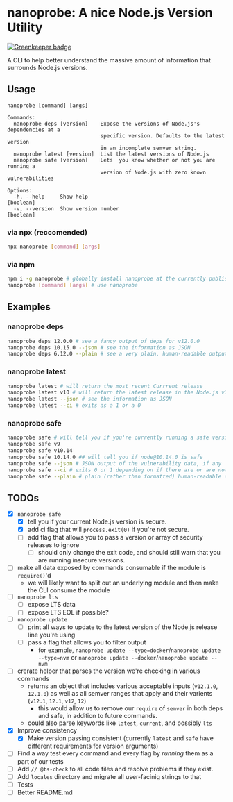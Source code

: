 # nanoprobe: A nice Node.js Version Utility

[![Greenkeeper badge](https://badges.greenkeeper.io/cutenode/nanoprobe.svg)](https://greenkeeper.io/)

A CLI to help better understand the massive amount of information that surrounds Node.js versions.

## Usage

```text
nanoprobe [command] [args]

Commands:
  nanoprobe deps [version]    Expose the versions of Node.js's dependencies at a
                              specific version. Defaults to the latest version
                              in an incomplete semver string.
  nanoprobe latest [version]  List the latest versions of Node.js
  nanoprobe safe [version]    Lets  you know whether or not you are running a
                              version of Node.js with zero known vulnerabilities

Options:
  -h, --help     Show help                                             [boolean]
  -v, --version  Show version number                                   [boolean]
```

### via npx (reccomended)

```bash
npx nanoprobe [command] [args]
```

### via npm

```bash
npm i -g nanoprobe # globally install nanoprobe at the currently published version
nanoprobe [command] [args] # use nanoprobe
```

## Examples

### nanoprobe deps

```bash
nanoprobe deps 12.0.0 # see a fancy output of deps for v12.0.0
nanoprobe deps 10.15.0 --json # see the information as JSON
nanoprobe deps 6.12.0 --plain # see a very plain, human-readable output rather than a fancy one
```

### nanoprobe latest

```bash
nanoprobe latest # will return the most recent Currrent release
nanoprobe latest v10 # will return the latest release in the Node.js v10.x release line
nanoprobe latest --json # see the information as JSON
nanoprobe latest --ci # exits as a 1 or a 0
```

### nanoprobe safe

```bash
nanoprobe safe # will tell you if you're currently running a safe version of Node.js or not
nanoprobe safe v9
nanoprobe safe v10.14
nanoprobe safe 10.14.0 ## will tell you if node@10.14.0 is safe
nanoprobe safe --json # JSON output of the vulnerability data, if any
nanoprobe safe --ci # exits 0 or 1 depending on if there are or are not vulnerabilities, respectively
nanoprobe safe --plain # plain (rather than formatted) human-readable output
```

## TODOs

- [x] `nanoprobe safe`
  - [x] tell you if your current Node.js version is secure.
  - [x] add ci flag that will `process.exit(0)` if you're not secure.
  - [ ] add flag that allows you to pass a version or array of security releases to ignore
    - [ ] should only change the exit code, and should still warn that you are running insecure versions.
- [ ] make all data exposed by commands consumable if the module is `require()`'d
  - we will likely want to split out an underlying module and then make the CLI consume the module
- [ ] `nanoprobe lts`
  - [ ] expose LTS data
  - [ ] expose LTS EOL if possible?
- [ ] `nanoprobe update`
  - [ ] print all ways to update to the latest version of the Node.js release line you're using
  - [ ] pass a flag that allows you to filter output
    - for example, `nanoprobe update --type=docker`/`nanoprobe update --type=nvm` or `nanoprobe update --docker`/`nanoprobe update --nvm`
- [ ] crerate helper that parses the version we're checking in various commands
  - returns an object that includes various acceptable inputs (`v12.1.0`, `12.1.0`) as well as all semver ranges that apply and their varients (`v12.1`, `12.1`, `v12`, `12`)
    - this would allow us to remove our `require` of `semver` in both deps and safe, in addition to future commands.
  - could also parse keywords like `latest`, `current`, and possibly `lts`
- [x] Improve consistency
  - [x] Make version passing consistent (currently `latest` and `safe` have different requirements for version arguments)
- [ ] Find a way test every command and every flag by _running_ them as a part of our tests
- [ ] Add `// @ts-check` to all code files and resolve problems if they exist.
- [ ] Add `locales` directory and migrate all user-facinig strings to that
- [ ] Tests
- [ ] Better README.md
